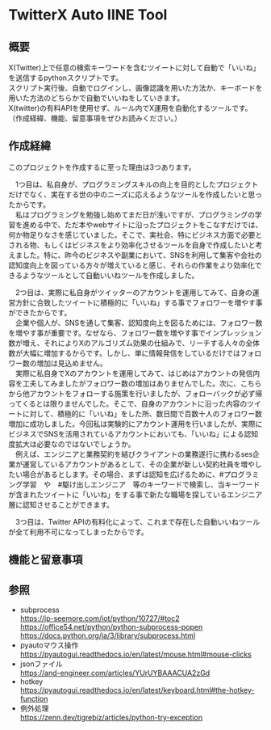 # TwitterX Auto IINE Tool
## 概要
X(Twitter)上で任意の検索キーワードを含むツイートに対して自動で「いいね」を送信するpythonスクリプトです。  
スクリプト実行後、自動でログインし、画像認識を用いた方法か、キーボードを用いた方法のどちらかで自動でいいねをしていきます。  
X(twitter)の有料APIを使用せず、ルール内でX運用を自動化するツールです。（作成経緯、機能、留意事項をぜひお読みください。）

## 作成経緯
このプロジェクトを作成するに至った理由は3つあります。

　1つ目は、私自身が、プログラミングスキルの向上を目的としたプロジェクトだけでなく、実在する世の中のニーズに応えるようなツールを作成したいと思ったからです。  
　私はプログラミングを勉強し始めてまだ日が浅いですが、プログラミングの学習を進める中で、ただ本やwebサイトに沿ったプロジェクトをこなすだけでは、何か物足りなさを感じていました。そこで、実社会、特にビジネス方面で必要とされる物、もしくはビジネスをより効率化させるツールを自身で作成したいと考えました。特に、昨今のビジネスや副業において、SNSを利用して集客や会社の認知度向上を図っている方々が増えていると感じ、それらの作業をより効率化できるようなツールとして自動いいねツールを作成しました。

　2つ目は、実際に私自身がツイッターのアカウントを運用してみて、自身の運営方針に合致したツイートに積極的に「いいね」する事でフォロワーを増やす事ができたからです。  
　企業や個人が、SNSを通して集客、認知度向上を図るためには、フォロワー数を増やす事が重要です。なぜなら、フォロワー数を増やす事でインプレッション数が増え、それによりXのアルゴリズム効果の仕組みで、リーチする人々の全体数が大幅に増加するからです。しかし、単に情報発信をしているだけではフォロワー数の増加は見込めません。  
　実際に私自身でXのアカウントを運用してみて、はじめはアカウントの発信内容を工夫してみましたがフォロワー数の増加はありませんでした。次に、こちらから他アカウントをフォローする施策を行いましたが、フォローバックが必ず帰ってくるとは限りませんでした。そこで、自身のアカウントに沿った内容のツイートに対して、積極的に「いいね」をした所、数日間で百数十人のフォロワー数増加に成功しました。今回私は実験的にアカウント運用を行いましたが、実際にビジネスでSNSを活用されているアカウントにおいても、「いいね」による認知度拡大は必要なのではないでしょうか。  
　例えば、エンジニアと業務契約を結びクライアントの業務遂行に携わるses企業が運営しているアカウントがあるとして、その企業が新しい契約社員を増やしたい場合があるとします。その場合、まずは認知を広げるために、#プログラミング学習　や　#駆け出しエンジニア　等のキーワードで検索し、当キーワードが含まれたツイートに「いいね」をする事で新たな職場を探しているエンジニア層に認知させることができます。  

　3つ目は、Twitter APIの有料化によって、これまで存在した自動いいねツールが全て利用不可になってしまったからです。  

## 機能と留意事項

## 参照  
- subprocess  
https://jp-seemore.com/iot/python/10727/#toc2  
https://office54.net/python/python-subprocess-popen  
https://docs.python.org/ja/3/library/subprocess.html  
- pyautoマウス操作  
https://pyautogui.readthedocs.io/en/latest/mouse.html#mouse-clicks
- jsonファイル  
https://and-engineer.com/articles/YUrUYBAAACUA2zGd
- hotkey  
https://pyautogui.readthedocs.io/en/latest/keyboard.html#the-hotkey-function
- 例外処理  
  https://zenn.dev/tigrebiz/articles/python-try-exception

